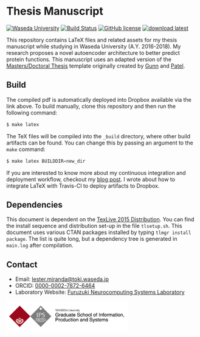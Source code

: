 # Thesis Manuscript

[![Waseda University](https://img.shields.io/badge/research-Waseda_University-brightgreen.svg)](http://www.waseda.jp/sem-hflab/nclab/)
[![Build Status](https://travis-ci.com/ljvmiranda921/thesis-manuscript.svg?token=AxBhoJS4fomNDw4sgFsV&branch=master)](https://travis-ci.com/ljvmiranda921/thesis-manuscript)
[![GitHub license](https://img.shields.io/github/license/ljvmiranda921/cv.svg)](https://github.com/ljvmiranda921/thesis-manuscript/blob/master/LICENSE)
[![download latest](https://img.shields.io/badge/download-latest-blue.svg)](https://www.dropbox.com/s/345u99e4anukj9u/main-latest.pdf?dl=0)

This repository contains LaTeX files and related assets for my thesis
manuscript while studying in Waseda University (A.Y. 2016-2018). My research
proposes a novel autoencoder architecture to better predict protein functions.
This manuscript uses an adapted version of the
[Masters/Doctoral Thesis](https://www.latextemplates.com/template/masters-doctoral-thesis) 
template originally created by [Gunn](http://users.ecs.soton.ac.uk/srg/softwaretools/document/templates/)
and [Patel](www.sunilpatel.co.uk/thesis-template/).

## Build

The compiled pdf is automatically deployed into Dropbox available via the link above.
To build manually, clone this repository and then run the following command:

```s
$ make latex
```
The TeX files will be compiled into the `_build` directory, where other build artifacts can
be found. You can change this by passing an argument to the `make` command:

```s
$ make latex BUILDDIR=new_dir
```

If you are interested to know more about my continuous integration and deployment
workflow, checkout my [blog post](https://ljvmiranda921.github.io/notebook/2018/02/04/continuous-integration-for-latex/).
I wrote about how to integrate LaTeX with Travis-CI to deploy artifacts to Dropbox.

## Dependencies

This document is dependent on the [TexLive 2015 Distribution](ftp://tug.org/historic/systems/texlive/2015/). You can find the
install sequence and distribution set-up in the file `tlsetup.sh`. This document uses various CTAN packages installed by typing `tlmgr install package`. The list is quite long, but a dependency tree is generated in `main.log` after compilation.

## Contact

- Email: lester.miranda@toki.waseda.jp
- ORCID: [0000-0002-7872-6464](https://orcid.org/0000-0002-7872-6464/print)
- Laboratory Website: [Furuzuki Neurocomputing Systems Laboratory](http://www.waseda.jp/sem-hflab/nclab/index.html)

<img src="wasedaIPS.png" width="320px">
